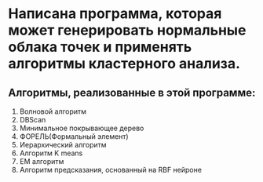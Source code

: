 # Написана программа, которая может генерировать нормальные облака точек и применять алгоритмы кластерного анализа.
## Алгоритмы, реализованные в этой программе:
1. Волновой алгоритм
2. DBScan
3. Минимальное покрывающее дерево
4. ФОРЕЛЬ(Формальный элемент)
5. Иерархический алгоритм
6. Алгоритм K means
7. EM алгоритм
8. Алгоритм предсказания, основанный на RBF нейроне
